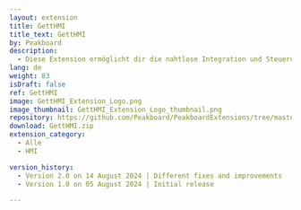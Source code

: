 ```yaml
---
layout: extension
title: GettHMI
title_text: GettHMI
by: Peakboard
description: 
  - Diese Extension ermöglicht dir die nahtlose Integration und Steuerung von Tasten auf GETT Human Machine Interfaces (HMIs). 
lang: de
weight: 83
isDraft: false
ref: GettHMI
image: GettHMI_Extension_Logo.png
image_thumbnail: GettHMI_Extension_Logo_thumbnail.png
repository: https://github.com/Peakboard/PeakboardExtensions/tree/master/GettHMI
download: GettHMI.zip
extension_category:
  - Alle
  - HMI

version_history:
  - Version 2.0 on 14 August 2024 | Different fixes and improvements
  - Version 1.0 on 05 August 2024 | Initial release

---
```


